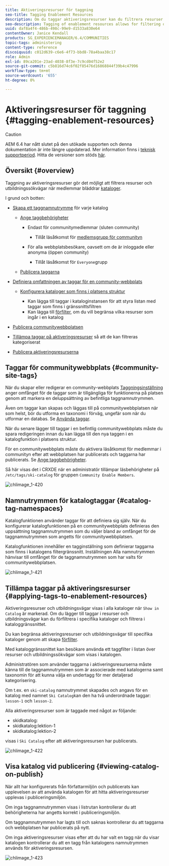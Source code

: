 ```yaml
---
title: Aktiveringsresurser för taggning
seo-title: Tagging Enablement Resources
description: Om du taggar aktiveringsresurser kan du filtrera resurser och utbildningssökvägar när medlemmar bläddrar i kataloger
seo-description: Tagging of enablement resources allows for filtering of resources and learning paths as members browse catalogs
uuid: daf8a4f4-486b-498c-99e9-d1533a830e64
contentOwner: Janice Kendall
products: SG_EXPERIENCEMANAGER/6.4/COMMUNITIES
topic-tags: administering
content-type: reference
discoiquuid: c012d639-c6e6-4f73-bbd8-78a4baa38c17
role: Admin
exl-id: 89ca201e-23ad-4038-8f3e-7c9cd04f52e2
source-git-commit: c5b816d74c6f02f85476d16868844f39b4c47996
workflow-type: tm+mt
source-wordcount: '655'
ht-degree: 0%

---
```


# Aktiveringsresurser för taggning {#tagging-enablement-resources}

>[!CAUTION]
>
>AEM 6.4 har nått slutet på den utökade supporten och denna dokumentation är inte längre uppdaterad. Mer information finns i [teknisk supportperiod](https://helpx.adobe.com/support/programs/eol-matrix.html). Hitta de versioner som stöds [här](https://experienceleague.adobe.com/docs/).

## Översikt {#overview}

Taggning av aktiveringsresurser gör det möjligt att filtrera resurser och utbildningssökvägar när medlemmar bläddrar [kataloger](functions.md#catalog-function).

I grund och botten:

* [Skapa ett taggnamnutrymme](../../help/sites-administering/tags.md#creating-a-namespace) för varje katalog

   * [Ange taggbehörigheter](../../help/sites-administering/tags.md#setting-tag-permissions)

      * Endast för communitymedlemmar (sluten community)

         * Tillåt läsåtkomst för [medlemsgrupp för communityn](users.md#publish-group-roles)
      * För alla webbplatsbesökare, oavsett om de är inloggade eller anonyma (öppen community)

         * Tillåt läsåtkomst för `Everyone`grupp
   * [Publicera taggarna](../../help/sites-administering/tags.md#publishing-tags)



* [Definiera omfattningen av taggar för en community-webbplats](sites-console.md#tagging)

   * [Konfigurera kataloger som finns i platsens struktur](functions.md#catalog-function)

      * Kan lägga till taggar i kataloginstansen för att styra listan med taggar som finns i gränssnittsfiltren
      * Kan lägga till [förfilter](catalog-developer-essentials.md#pre-filters), om du vill begränsa vilka resurser som ingår i en katalog

* [Publicera communitywebbplatsen](sites-console.md#publishing-the-site)
* [Tillämpa taggar på aktiveringsresurser](resources.md#create-a-resource) så att de kan filtreras kategoriserat
* [Publicera aktiveringsresurserna](resources.md#publish)

## Taggar för communitywebbplats {#community-site-tags}

När du skapar eller redigerar en community-webbplats [Taggningsinställning](sites-console.md#tagging) anger omfånget för de taggar som är tillgängliga för funktionerna på platsen genom att markera en deluppsättning av befintliga taggnamnutrymmen.

Även om taggar kan skapas och läggas till på communitywebbplatsen när som helst, bör du utforma en taxonomi i förväg, ungefär som när du utformar en databas. Se [Använda taggar](../../help/sites-authoring/tags.md).

När du senare lägger till taggar i en befintlig communitywebbplats måste du spara redigeringen innan du kan lägga till den nya taggen i en katalogfunktion i platsens struktur.

För en communitywebbplats måste du aktivera läsåtkomst för medlemmar i communityn efter att webbplatsen har publicerats och taggarna har publicerats. Se [Ange taggbehörigheter](../../help/sites-administering/tags.md#setting-tag-permissions).

Så här visas det i CRXDE när en administratör tillämpar läsbehörigheter på `/etc/tags/ski-catalog` för gruppen `Community Enable Members`.

![chlimage_1-420](assets/chlimage_1-420.png)

## Namnutrymmen för katalogtaggar {#catalog-tag-namespaces}

Katalogfunktionen använder taggar för att definiera sig själv. När du konfigurerar katalogfunktionen på en communitywebbplats definieras den uppsättning taggnamnutrymmen som du väljer bland av omfånget för de taggnamnutrymmen som angetts för communitywebbplatsen.

Katalogfunktionen innehåller en tagginställning som definierar taggarna som finns i katalogens filtergränssnitt. Inställningen Alla namnutrymmen hänvisar till omfånget för de taggnamnutrymmen som har valts för communitywebbplatsen.

![chlimage_1-421](assets/chlimage_1-421.png)

## Tillämpa taggar på aktiveringsresurser {#applying-tags-to-enablement-resources}

Aktiveringsresurser och utbildningsvägar visas i alla kataloger när `Show in Catalog` är markerad. Om du lägger till taggar i resurser och utbildningsvägar kan du förfiltrera i specifika kataloger och filtrera i kataloggränssnittet.

Du kan begränsa aktiveringsresurser och utbildningsvägar till specifika kataloger genom att skapa [förfilter](catalog-developer-essentials.md#pre-filters).

Med kataloggränssnittet kan besökare använda ett taggfilter i listan över resurser och utbildningssökvägar som visas i katalogen.

Administratören som använder taggarna i aktiveringsresurserna måste känna till de taggnamnutrymmen som är associerade med katalogerna samt taxonomin för att kunna välja en undertagg för mer detaljerad kategorisering.

Om t.ex. en `ski-catalog` namnutrymmet skapades och angavs för en katalog med namnet `Ski Catalog`kan den ha två underordnade taggar: `lesson-1` och `lesson-2`.

Alla aktiveringsresurser som är taggade med något av följande:

* skidkatalog:
* skidkatalog:lektion-1
* skidkatalog:lektion-2

visas i `Ski Catalog` efter att aktiveringsresursen har publicerats.

![chlimage_1-422](assets/chlimage_1-422.png)

## Visa katalog vid publicering {#viewing-catalog-on-publish}

När allt har konfigurerats från författarmiljön och publicerats kan upplevelsen av att använda katalogen för att hitta aktiveringsresurser upplevas i publiceringsmiljön.

Om inga taggnamnutrymmen visas i listrutan kontrollerar du att behörigheterna har angetts korrekt i publiceringsmiljön.

Om taggnamnutrymmen har lagts till och saknas kontrollerar du att taggarna och webbplatsen har publicerats på nytt.

Om inga aktiveringsresurser visas efter att du har valt en tagg när du visar katalogen kontrollerar du att en tagg från katalogens namnutrymmen används för aktiveringsresursen.

![chlimage_1-423](assets/chlimage_1-423.png)
